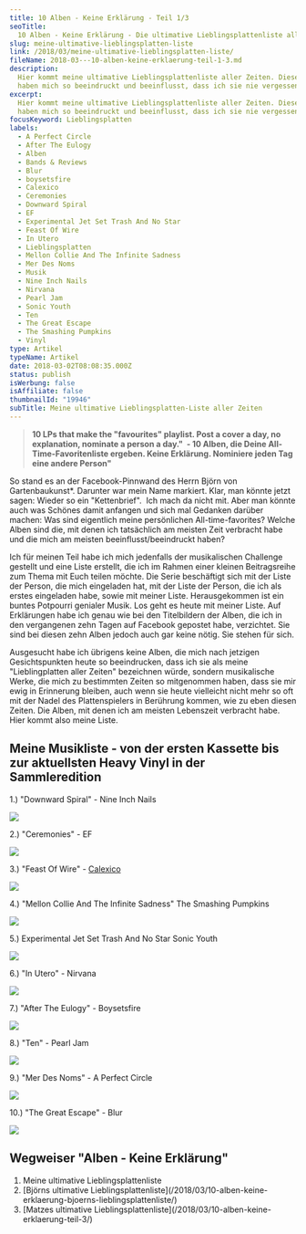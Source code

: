 ```yaml
---
title: 10 Alben - Keine Erklärung - Teil 1/3
seoTitle:
  10 Alben - Keine Erklärung - Die ultimative Lieblingsplattenliste aller Zeiten
slug: meine-ultimative-lieblingsplatten-liste
link: /2018/03/meine-ultimative-lieblingsplatten-liste/
fileName: 2018-03---10-alben-keine-erklaerung-teil-1-3.md
description:
  Hier kommt meine ultimative Lieblingsplattenliste aller Zeiten. Diese Alben
  haben mich so beeindruckt und beeinflusst, dass ich sie nie vergessen werde.
excerpt:
  Hier kommt meine ultimative Lieblingsplattenliste aller Zeiten. Diese Alben
  haben mich so beeindruckt und beeinflusst, dass ich sie nie vergessen werde.
focusKeyword: Lieblingsplatten
labels:
  - A Perfect Circle
  - After The Eulogy
  - Alben
  - Bands & Reviews
  - Blur
  - boysetsfire
  - Calexico
  - Ceremonies
  - Downward Spiral
  - EF
  - Experimental Jet Set Trash And No Star
  - Feast Of Wire
  - In Utero
  - Lieblingsplatten
  - Mellon Collie And The Infinite Sadness
  - Mer Des Noms
  - Musik
  - Nine Inch Nails
  - Nirvana
  - Pearl Jam
  - Sonic Youth
  - Ten
  - The Great Escape
  - The Smashing Pumpkins
  - Vinyl
type: Artikel
typeName: Artikel
date: 2018-03-02T08:08:35.000Z
status: publish
isWerbung: false
isAffiliate: false
thumbnailId: "19946"
subTitle: Meine ultimative Lieblingsplatten-Liste aller Zeiten
---
```


<blockquote><strong>10 LPs that make the "favourites" playlist. Post a cover a day, no explanation, nominate a person a day."  - 10 Alben, die Deine All-Time-Favoritenliste ergeben. Keine Erklärung. Nominiere jeden Tag eine andere Person"</strong></blockquote>

So stand es an der Facebook-Pinnwand des Herrn Björn von Gartenbaukunst\*.
Darunter war mein Name markiert. Klar, man könnte jetzt sagen: Wieder so ein
"Kettenbrief".  Ich mach da nicht mit. Aber man könnte auch was Schönes damit
anfangen und sich mal Gedanken darüber machen: Was sind eigentlich meine
persönlichen All-time-favorites? Welche Alben sind die, mit denen ich
tatsächlich am meisten Zeit verbracht habe und die mich am meisten
beeinflusst/beeindruckt haben?

Ich für meinen Teil habe ich mich jedenfalls der musikalischen Challenge
gestellt und eine Liste erstellt, die ich im Rahmen einer kleinen Beitragsreihe
zum Thema mit Euch teilen möchte. Die Serie beschäftigt sich mit der Liste der
Person, die mich eingeladen hat, mit der Liste der Person, die ich als erstes
eingeladen habe, sowie mit meiner Liste. Herausgekommen ist ein buntes Potpourri
genialer Musik. Los geht es heute mit meiner Liste. Auf Erklärungen habe ich
genau wie bei den Titelbildern der Alben, die ich in den vergangenen zehn Tagen
auf Facebook gepostet habe, verzichtet. Sie sind bei diesen zehn Alben jedoch
auch gar keine nötig. Sie stehen für sich.

Ausgesucht habe ich übrigens keine Alben, die mich nach jetzigen Gesichtspunkten
heute so beeindrucken, dass ich sie als meine "Lieblingplatten aller Zeiten"
bezeichnen würde, sondern musikalische Werke, die mich zu bestimmten Zeiten so
mitgenommen haben, dass sie mir ewig in Erinnerung bleiben, auch wenn sie heute
vielleicht nicht mehr so oft mit der Nadel des Plattenspielers in Berührung
kommen, wie zu eben diesen Zeiten. Die Alben, mit denen ich am meisten
Lebenszeit verbracht habe. Hier kommt also meine Liste.

## Meine Musikliste - von der ersten Kassette bis zur aktuellsten Heavy Vinyl in der Sammleredition

1.) "Downward Spiral" - Nine Inch Nails

![](http://cardamonchai.com/wp-content/uploads/2018/02/615xwaChPHL-1-400x350.jpg)

2.) "Ceremonies" - EF

![](http://cardamonchai.com/wp-content/uploads/2018/02/R-4904018-1378990482-2247.jpeg-1-400x400.jpg)

3.) "Feast Of Wire" - [Calexico](/category/musik/calexico/)

![](http://cardamonchai.com/wp-content/uploads/2018/02/4027795500825-300x300.jpg)

4.) "Mellon Collie And The Infinite Sadness" The Smashing Pumpkins

![](http://cardamonchai.com/wp-content/uploads/2018/02/R-367739-1258474651.jpeg-1-400x311.jpg)

5.) Experimental Jet Set Trash And No Star Sonic Youth

![](http://cardamonchai.com/wp-content/uploads/2018/02/experimental-jet-set-trash-and-no-star-50042a46eab9b-560x560-1-400x400.jpeg)

6.) "In Utero" - Nirvana

![](http://cardamonchai.com/wp-content/uploads/2018/02/51l2kFk6CnL-400x398.jpg)

7.) "After The Eulogy" - Boysetsfire

![](http://cardamonchai.com/wp-content/uploads/2018/02/boysetsfire-after_the_eulogy_a-400x400.jpg)

8.) "Ten" - Pearl Jam

![](http://cardamonchai.com/wp-content/uploads/2018/02/R-1171114-1224256201.jpeg-400x400.jpg)

9.) "Mer Des Noms" - A Perfect Circle

![](http://cardamonchai.com/wp-content/uploads/2018/02/R-1384995-1264936851.jpeg-400x397.jpg)

10.) "The Great Escape" - Blur

![](http://cardamonchai.com/wp-content/uploads/2018/02/blur-greatescape-640x640-400x400.jpg)

## Wegweiser "Alben - Keine Erklärung"

<ol>
    <li>Meine ultimative Lieblingsplattenliste</li>
    <li> [Björns ultimative Lieblingsplattenliste](/2018/03/10-alben-keine-erklaerung-bjoerns-lieblingsplattenliste/) </li>
    <li> [Matzes ultimative Lieblingsplattenliste](/2018/03/10-alben-keine-erklaerung-teil-3/) </li>
</ol>
